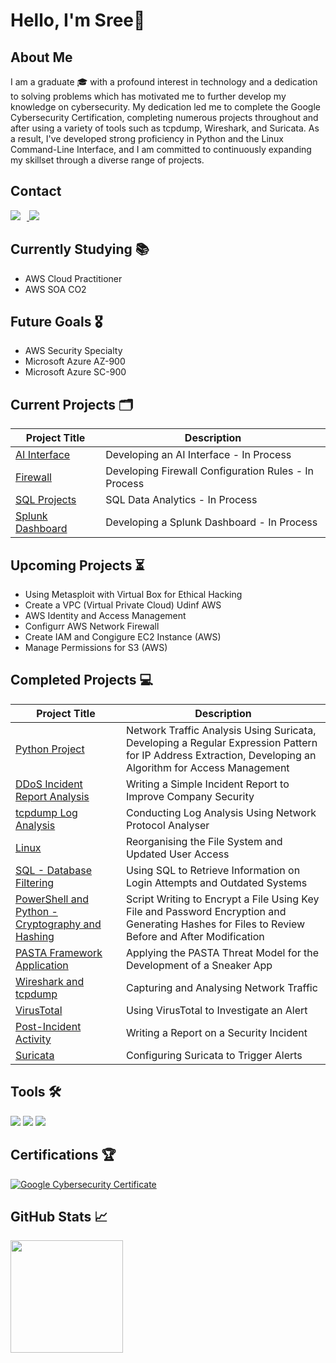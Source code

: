 # Hello, I'm Sree👋

## About Me
I am a graduate 🎓 with a profound interest in technology and a dedication to solving problems which has motivated me to further develop my knowledge on cybersecurity. My dedication led me to complete the Google Cybersecurity Certification, completing numerous projects throughout and after using a variety of tools such as tcpdump, Wireshark, and Suricata. As a result, I've developed strong proficiency in Python and the Linux Command-Line Interface, and I am committed to continuously expanding my skillset through a diverse range of projects.

## Contact
<div align="left">
<a href="https://www.linkedin.com/in/sreeganesh-a">
<img src="https://img.shields.io/badge/-LinkedIn-0077B5?style=for-the-badge&logo=linkedin&logoColor=white" style="margin-right: 10px;" />
</a>
<a href="mailto:sree1298@outlook.com">
<img src="https://img.shields.io/badge/-Outlook-0078D7?style=for-the-badge&logo=outlook&logoColor=white" style="margin-right: 10px;" />
</a>
</div>


## Currently Studying 📚
- AWS Cloud Practitioner
- AWS SOA CO2

## Future Goals 🎖️
- AWS Security Specialty
- Microsoft Azure AZ-900
- Microsoft Azure SC-900

## Current Projects 🗂️

| Project Title                                         | Description         |
|-----------------------------------------------|----------------------------|
| <a href="https://docs.google.com/document/d/1yMqHLslUT0aMOqi_nhqetmrxj0D2Ji3W5qf4mj9x0yc/edit?usp=sharing">AI Interface</a> | Developing an AI Interface - In Process |
| <a href="https://docs.google.com/document/d/1XKaczZlDY6edR6KSUQFywNzFzHJdNb2WrNrejw6hZlQ/edit?usp=sharing">Firewall</a> | Developing Firewall Configuration Rules - In Process |
| <a href="">SQL Projects</a> | SQL Data Analytics - In Process |
| <a href="">Splunk Dashboard</a> | Developing a Splunk Dashboard - In Process |

## Upcoming Projects ⏳
- Using Metasploit with Virtual Box for Ethical Hacking
- Create a VPC (Virtual Private Cloud) Udinf AWS
- AWS Identity and Access Management
- Configurr AWS Network Firewall
- Create IAM and Congigure EC2 Instance (AWS)
- Manage Permissions for S3 (AWS)

## Completed Projects 💻

| Project Title                                         | Description         |
|-----------------------------------------------|----------------------------|
| <a href="https://docs.google.com/document/d/1do2Kuvu_fIojPBvQBePYm7a8hglTgyUQrOQPWxv_9gc/edit?usp=sharing">Python Project</a> | Network Traffic Analysis Using Suricata, Developing a Regular Expression Pattern for IP Address Extraction, Developing an Algorithm for Access Management |
| <a href="https://docs.google.com/document/d/1DUMjW_n1oOaGOomaIw5Bw_XUnApxptrRwrAqnBz35ak/edit?usp=sharing">DDoS Incident Report Analysis</a> | Writing a Simple Incident Report to Improve Company Security |
| <a href="https://docs.google.com/document/d/1Wto17I6KjISbZi-dxqic37HKxYMkTIp3TgRzV5Gb55E/edit?usp=sharing">tcpdump Log Analysis</a> | Conducting Log Analysis Using Network Protocol Analyser |
| <a href="https://docs.google.com/document/d/1J7Bu4YfSnAp2uUkjhOIz7kMoO5tX4uYoo8MoAr1TQK0/edit?usp=sharing">Linux</a> | Reorganising the File System and Updated User Access |
| <a href="https://docs.google.com/document/d/1h2Mk1AbS7M8RL_JOaut4-OEq6-_V1SWCgY9XI4Qx_Ao/edit?usp=sharing">SQL - Database Filtering</a> | Using SQL to Retrieve Information on Login Attempts and Outdated Systems |
| <a href="https://docs.google.com/document/d/1OKqn_d1oZTcF6FAS-oVcvCCPq-W2W1O-ZKJxpiKiork/edit?usp=sharing">PowerShell and Python - Cryptography and Hashing</a> | Script Writing to Encrypt a File Using Key File and Password Encryption and Generating Hashes for Files to Review Before and After Modification |
| <a href="https://docs.google.com/document/d/1Kb5rzSymmf8Ho2TJb-55tjRd2M1oDcYgUjcf0GLdxvk/edit?usp=sharing">PASTA Framework Application</a> | Applying the PASTA Threat Model for the Development of a Sneaker App |
| <a href="https://docs.google.com/document/d/1qFgrl9zRoGgGoYWJ3BBQUDrOOYibFkkpmwn2SdEdTIE/edit?usp=sharing">Wireshark and tcpdump</a> | Capturing and Analysing Network Traffic |
| <a href="https://docs.google.com/document/d/1ThWSo5dSyPNFfSwy7aQX-YRKWEV5NRlYF2WwbA_xuk8/edit?usp=sharing">VirusTotal</a> | Using VirusTotal to Investigate an Alert |
| <a href="https://docs.google.com/document/d/1uDc7fLs6d9mypHgwllpwF3IjXBm9MbgxFJTsGNKTlrs/edit?usp=sharing">Post-Incident Activity</a> | Writing a Report on a Security Incident |
| <a href="https://docs.google.com/document/d/1NQ5tRnmBod0YBYmwApKdp3xgDptfKSQ1ShoTro5SRG0/edit?usp=sharing">Suricata</a> | Configuring Suricata to Trigger Alerts |


## Tools 🛠️

<div>
    <img src="https://img.shields.io/badge/-Wireshark-0000FF?&style=for-the-badge&logo=Wireshark&logoColor=white" />
    <img src="https://img.shields.io/badge/-Suricata-F64600?&style=for-the-badge&logo=Suricata&logoColor=white" />
    <img src="https://img.shields.io/badge/-tcpdump-01B309?&style=for-the-badge&logo=tcpdump&logoColor=white" />
</div>



## Certifications 🏆
[![Google Cybersecurity Certificate](https://img.shields.io/badge/Google%20Cybersecurity-blue?style=for-the-badge&logo=google&logoColor=white)](https://coursera.org/share/5cbd3c501f1fa240701aac78309145f8)



## GitHub Stats 📈
<img height="180em" src="https://github-readme-stats.vercel.app/api?username=sree1298&show_icons=true&hide_border=true&&count_private=true&include_all_commits=true" />


